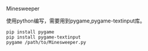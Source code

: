 Minesweeper

使用python编写，需要用到pygame,pygame-textinput库。
```
pip install pygame
pip install pygame-textinput
pygame /path/to/Minesweeper.py
